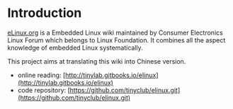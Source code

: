 # Introduction

[eLinux.org](http://elinux.org/Main_Page) is a Embedded Linux wiki maintained by Consumer Electronics Linux Forum which belongs to Linux Foundation. It combines all the aspect knowledge of embedded Linux systematically.

This project aims at translating this wiki into Chinese version.

- online reading: [http://tinylab.gitbooks.io/elinux](http://tinylab.gitbooks.io/elinux)
- code repository: [https://github.com/tinyclub/elinux.git](https://github.com/tinyclub/elinux.git)